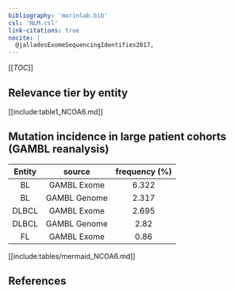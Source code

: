 ```yaml
---
bibliography: 'morinlab.bib'
csl: 'NLM.csl'
link-citations: true
nocite: |
  @jalladesExomeSequencingIdentifies2017, 
---
```


[[_TOC_]]




## Relevance tier by entity

[[include:table1_NCOA6.md]]


## Mutation incidence in large patient cohorts (GAMBL reanalysis)

|Entity|source |frequency (%)|
|:------:|:----:|:----:|
|BL|GAMBL Exome |6.322 |
|BL|GAMBL Genome |2.317 |
|DLBCL|GAMBL Exome |2.695 |
|DLBCL|GAMBL Genome |2.82 |
|FL|GAMBL Exome |0.86 |


[[include:tables/mermaid_NCOA6.md]]

## References


